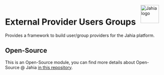 <a href="https://www.jahia.com/">
    <img src="https://www.jahia.com/modules/jahiacom-templates/images/jahia-3x.png" alt="Jahia logo" title="Jahia" align="right" height="60" />
</a>

External Provider Users Groups
======================
Provides a framework to build user/group providers for the Jahia platform.

## Open-Source

This is an Open-Source module, you can find more details about Open-Source @ Jahia [in this repository](https://github.com/Jahia/open-source).
